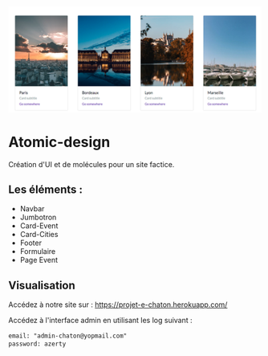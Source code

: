 ![Screenshot](Screenshot.png)

# Atomic-design
Création d'UI et de molécules pour un site factice.

## Les éléments :
- Navbar
- Jumbotron
- Card-Event
- Card-Cities
- Footer
- Formulaire
- Page Event

## Visualisation

Accédez à notre site sur : https://projet-e-chaton.herokuapp.com/

Accédez à l'interface admin en utilisant les log suivant :

```
email: "admin-chaton@yopmail.com"
password: azerty
```
